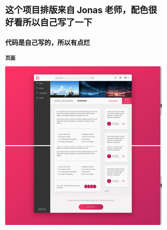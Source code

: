 # 这个项目排版来自 Jonas 老师，配色很好看所以自己写了一下

## 代码是自己写的，所以有点烂

### 页面

![avatar](img/read-1.png)
![avatar](img/read-2.png)
